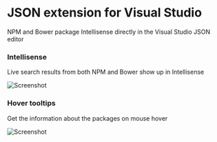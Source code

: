 JSON extension for Visual Studio
=================

NPM and Bower package Intellisense directly in the Visual Studio JSON editor

### Intellisense  
Live search results from both NPM and Bower show up in Intellisense

![Screenshot](https://raw.githubusercontent.com/madskristensen/JSON-Intellisense/master/screenshots/screenshot.jpg)


### Hover tooltips  
Get the information about the packages on mouse hover

![Screenshot](https://raw.githubusercontent.com/madskristensen/JSON-Intellisense/master/screenshots/hover.png)
